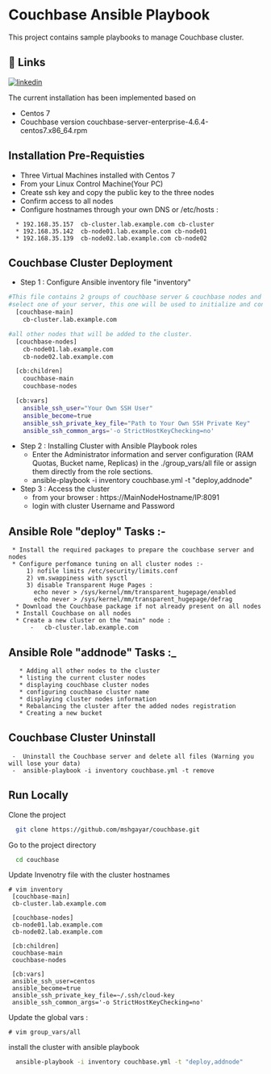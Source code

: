
# Couchbase Ansible Playbook
This project contains sample playbooks to manage Couchbase cluster.

## 🔗 Links
[![linkedin](https://img.shields.io/badge/linkedin-0A66C2?style=for-the-badge&logo=linkedin&logoColor=white)](https://www.linkedin.com//in/mosalah90/)

The current installation has been implemented based on
  * Centos 7
  * Couchbase version   couchbase-server-enterprise-4.6.4-centos7.x86_64.rpm

Installation Pre-Requisties
-
- Three Virtual Machines installed with Centos 7 
- From your Linux Control Machine(Your PC)
- Create ssh key and copy the public key to the three nodes
- Confirm access to all nodes
- Configure hostnames through your own DNS or /etc/hosts :
```
  * 192.168.35.157  cb-cluster.lab.example.com cb-cluster
  * 192.168.35.142  cb-node01.lab.example.com cb-node01
  * 192.168.35.139  cb-node02.lab.example.com cb-node02   
```





## Couchbase Cluster Deployment

   *   Step 1 : Configure Ansible inventory file "inventory"

```bash
#This file contains 2 groups of couchbase server & couchbase nodes and ssh access variables
#select one of your server, this one will be used to initialize and configure the cluster
  [couchbase-main]
    cb-cluster.lab.example.com

#all other nodes that will be added to the cluster.
  [couchbase-nodes]
    cb-node01.lab.example.com
    cb-node02.lab.example.com

  [cb:children]
    couchbase-main
    couchbase-nodes

  [cb:vars]
    ansible_ssh_user="Your Own SSH User"
    ansible_become=true
    ansible_ssh_private_key_file="Path to Your Own SSH Private Key"
    ansible_ssh_common_args='-o StrictHostKeyChecking=no'
```

*    Step 2 : Installing Cluster with Ansible Playbook roles
        - Enter the Administrator information and server configuration (RAM Quotas, Bucket name, Replicas)
          in the ./group_vars/all file or assign them directly from the role sections.
        - ansible-playbook -i inventory  couchbase.yml -t "deploy,addnode"
*    Step 3 : Access the cluster
        - from your browser : https://MainNodeHostname/IP:8091
        - login with cluster Username and Password


Ansible Role "deploy" Tasks :-
  -
     * Install the required packages to prepare the couchbase server and nodes
     * Configure perfomance tuning on all cluster nodes :-
         1) nofile limits /etc/security/limits.conf
         2) vm.swappiness with sysctl
         3) disable Transparent Huge Pages :
           echo never > /sys/kernel/mm/transparent_hugepage/enabled
           echo never > /sys/kernel/mm/transparent_hugepage/defrag
      * Download the Couchbase package if not already present on all nodes
      * Install Couchbase on all nodes
      * Create a new cluster on the "main" node :
          -   cb-cluster.lab.example.com

Ansible Role "addnode" Tasks :_
   -
       * Adding all other nodes to the cluster
       * listing the current cluster nodes
       * displaying couchbase cluster nodes
       * configuring couchbase cluster name
       * displaying cluster nodes information
       * Rebalancing the cluster after the added nodes registration
       * Creating a new bucket


Couchbase Cluster Uninstall
-
     -  Uninstall the Couchbase server and delete all files (Warning you will lose your data)
     -  ansible-playbook -i inventory couchbase.yml -t remove

## Run Locally

Clone the project

```bash
  git clone https://github.com/mshgayar/couchbase.git
```

Go to the project directory

```bash
  cd couchbase
```

Update Invenotry file with the cluster hostnames
```
# vim inventory
 [couchbase-main]
 cb-cluster.lab.example.com

 [couchbase-nodes]
 cb-node01.lab.example.com
 cb-node02.lab.example.com

 [cb:children]
 couchbase-main
 couchbase-nodes

 [cb:vars]
 ansible_ssh_user=centos
 ansible_become=true
 ansible_ssh_private_key_file=~/.ssh/cloud-key
 ansible_ssh_common_args='-o StrictHostKeyChecking=no'
```

Update the global vars :
```
# vim group_vars/all
```

install the cluster with ansible playbook

```bash
  ansible-playbook -i inventory couchbase.yml -t "deploy,addnode"
```
